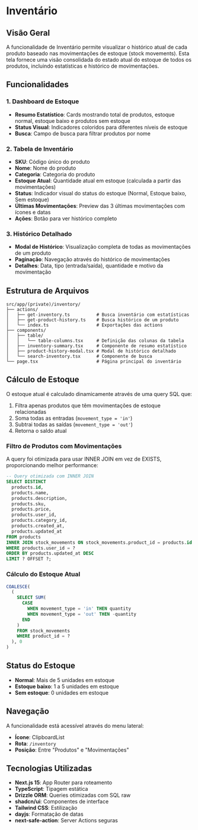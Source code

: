 # Inventário

## Visão Geral

A funcionalidade de Inventário permite visualizar o histórico atual de cada produto baseado nas movimentações de estoque (stock movements). Esta tela fornece uma visão consolidada do estado atual do estoque de todos os produtos, incluindo estatísticas e histórico de movimentações.

## Funcionalidades

### 1. Dashboard de Estoque

- **Resumo Estatístico**: Cards mostrando total de produtos, estoque normal, estoque baixo e produtos sem estoque
- **Status Visual**: Indicadores coloridos para diferentes níveis de estoque
- **Busca**: Campo de busca para filtrar produtos por nome

### 2. Tabela de Inventário

- **SKU**: Código único do produto
- **Nome**: Nome do produto
- **Categoria**: Categoria do produto
- **Estoque Atual**: Quantidade atual em estoque (calculada a partir das movimentações)
- **Status**: Indicador visual do status do estoque (Normal, Estoque baixo, Sem estoque)
- **Últimas Movimentações**: Preview das 3 últimas movimentações com ícones e datas
- **Ações**: Botão para ver histórico completo

### 3. Histórico Detalhado

- **Modal de Histórico**: Visualização completa de todas as movimentações de um produto
- **Paginação**: Navegação através do histórico de movimentações
- **Detalhes**: Data, tipo (entrada/saída), quantidade e motivo da movimentação

## Estrutura de Arquivos

```
src/app/(private)/inventory/
├── actions/
│   ├── get-inventory.ts          # Busca inventário com estatísticas
│   ├── get-product-history.ts    # Busca histórico de um produto
│   └── index.ts                  # Exportações das actions
├── components/
│   ├── table/
│   │   └── table-columns.tsx     # Definição das colunas da tabela
│   ├── inventory-summary.tsx     # Componente de resumo estatístico
│   ├── product-history-modal.tsx # Modal de histórico detalhado
│   └── search-inventory.tsx      # Componente de busca
└── page.tsx                      # Página principal do inventário
```

## Cálculo de Estoque

O estoque atual é calculado dinamicamente através de uma query SQL que:

1. Filtra apenas produtos que têm movimentações de estoque relacionadas
2. Soma todas as entradas (`movement_type = 'in'`)
3. Subtrai todas as saídas (`movement_type = 'out'`)
4. Retorna o saldo atual

### Filtro de Produtos com Movimentações

A query foi otimizada para usar INNER JOIN em vez de EXISTS, proporcionando melhor performance:

```sql
-- Query otimizada com INNER JOIN
SELECT DISTINCT
  products.id,
  products.name,
  products.description,
  products.sku,
  products.price,
  products.user_id,
  products.category_id,
  products.created_at,
  products.updated_at
FROM products
INNER JOIN stock_movements ON stock_movements.product_id = products.id
WHERE products.user_id = ?
ORDER BY products.updated_at DESC
LIMIT ? OFFSET ?;
```

### Cálculo do Estoque Atual

```sql
COALESCE(
  (
    SELECT SUM(
      CASE
        WHEN movement_type = 'in' THEN quantity
        WHEN movement_type = 'out' THEN -quantity
      END
    )
    FROM stock_movements
    WHERE product_id = ?
  ), 0
)
```

## Status do Estoque

- **Normal**: Mais de 5 unidades em estoque
- **Estoque baixo**: 1 a 5 unidades em estoque
- **Sem estoque**: 0 unidades em estoque

## Navegação

A funcionalidade está acessível através do menu lateral:

- **Ícone**: ClipboardList
- **Rota**: `/inventory`
- **Posição**: Entre "Produtos" e "Movimentações"

## Tecnologias Utilizadas

- **Next.js 15**: App Router para roteamento
- **TypeScript**: Tipagem estática
- **Drizzle ORM**: Queries otimizadas com SQL raw
- **shadcn/ui**: Componentes de interface
- **Tailwind CSS**: Estilização
- **dayjs**: Formatação de datas
- **next-safe-action**: Server Actions seguras
